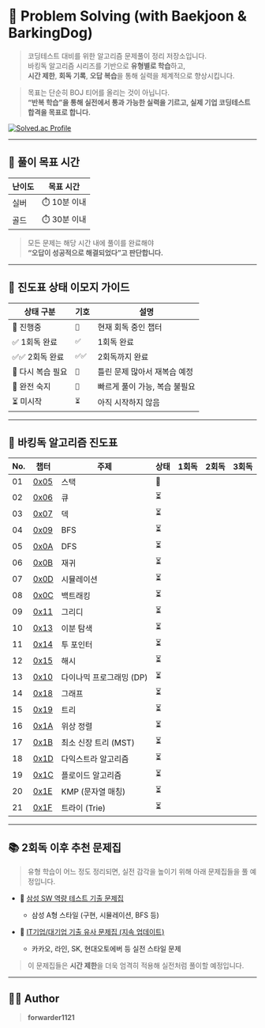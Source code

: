 # 🧠 Problem Solving (with Baekjoon & BarkingDog)

> 코딩테스트 대비를 위한 알고리즘 문제풀이 정리 저장소입니다.  
> 바킹독 알고리즘 시리즈를 기반으로 **유형별로 학습**하고,  
> **시간 제한**, **회독 기록**, **오답 복습**을 통해 실력을 체계적으로 향상시킵니다.

> 목표는 단순히 BOJ 티어를 올리는 것이 아닙니다.  
> **“반복 학습”을 통해 실전에서 통과 가능한 실력을 기르고, 실제 기업 코딩테스트 합격을 목표로 합니다.**

[![Solved.ac Profile](http://mazassumnida.wtf/api/v2/generate_badge?boj=forwarder1121)](https://solved.ac/forwarder1121/)

---

## 🎯 풀이 목표 시간

| 난이도 | 목표 시간     |
|--------|----------------|
| 실버   | ⏱️ 10분 이내  |
| 골드   | ⏱️ 30분 이내  |

> 모든 문제는 해당 시간 내에 풀이를 완료해야  
> **“오답이 성공적으로 해결되었다”고 판단합니다.**

---

## 🧩 진도표 상태 이모지 가이드

| 상태 구분         | 기호   | 설명                          |
|-------------------|--------|-------------------------------|
| 🔄 진행중         | `🔄`   | 현재 회독 중인 챕터          |
| ✅ 1회독 완료     | `✅`   | 1회독 완료                   |
| ✅✅ 2회독 완료   | `✅✅` | 2회독까지 완료               |
| 🔁 다시 복습 필요 | `🔁`   | 틀린 문제 많아서 재복습 예정 |
| 🚀 완전 숙지      | `🚀`   | 빠르게 풀이 가능, 복습 불필요 |
| ⏳ 미시작          | `⏳`   | 아직 시작하지 않음           |

---

## 📌 바킹독 알고리즘 진도표

| No. | 챕터 | 주제                      | 상태  | 1회독       | 2회독       | 3회독       |
|-----|-------|---------------------------|--------|-------------|-------------|-------------|
| 01  | [0x05](https://www.acmicpc.net/workbook/view/7309)  | 스택                      | 🔄 |             |             |             |
| 02  | [0x06](https://www.acmicpc.net/workbook/view/7310)  | 큐                        | ⏳ |             |             |             |
| 03  | [0x07](https://www.acmicpc.net/workbook/view/7311)  | 덱                        | ⏳ |             |             |             |
| 04  | [0x09](https://www.acmicpc.net/workbook/view/7313)  | BFS                       | ⏳ |             |             |             |
| 05  | [0x0A](https://www.acmicpc.net/workbook/view/7314)  | DFS                       | ⏳ |             |             |             |
| 06  | [0x0B](https://www.acmicpc.net/workbook/view/7314)  | 재귀                      | ⏳ |             |             |             |
| 07  | [0x0D](https://www.acmicpc.net/workbook/view/7316)  | 시뮬레이션                | ⏳ |             |             |             |
| 08  | [0x0C](https://www.acmicpc.net/workbook/view/7315)  | 백트래킹                  | ⏳ |             |             |             |
| 09  | [0x11](https://www.acmicpc.net/workbook/view/7320)  | 그리디                    | ⏳ |             |             |             |
| 10  | [0x13](https://www.acmicpc.net/workbook/view/8400)  | 이분 탐색                 | ⏳ |             |             |             |
| 11  | [0x14](https://www.acmicpc.net/workbook/view/8709)  | 투 포인터                 | ⏳ |             |             |             |
| 12  | [0x15](https://www.acmicpc.net/workbook/view/9063)  | 해시                      | ⏳ |             |             |             |
| 13  | [0x10](https://www.acmicpc.net/workbook/view/7319)  | 다이나믹 프로그래밍 (DP) | ⏳ |             |             |             |
| 14  | [0x18](https://www.acmicpc.net/workbook/view/9562)  | 그래프                    | ⏳ |             |             |             |
| 15  | [0x19](https://www.acmicpc.net/workbook/view/9657)  | 트리                      | ⏳ |             |             |             |
| 16  | [0x1A](https://www.acmicpc.net/workbook/view/9738)  | 위상 정렬                 | ⏳ |             |             |             |
| 17  | [0x1B](https://www.acmicpc.net/workbook/view/9907)  | 최소 신장 트리 (MST)      | ⏳ |             |             |             |
| 18  | [0x1D](https://www.acmicpc.net/workbook/view/10433) | 다익스트라 알고리즘       | ⏳ |             |             |             |
| 19  | [0x1C](https://www.acmicpc.net/workbook/view/10318) | 플로이드 알고리즘         | ⏳ |             |             |             |
| 20  | [0x1E](https://www.acmicpc.net/workbook/view/12205) | KMP (문자열 매칭)         | ⏳ |             |             |             |
| 21  | [0x1F](https://www.acmicpc.net/workbook/view/12649) | 트라이 (Trie)             | ⏳ |             |             |             |

---

## 📚 2회독 이후 추천 문제집

> 유형 학습이 어느 정도 정리되면, 실전 감각을 높이기 위해 아래 문제집들을 풀 예정입니다.

- 🔗 [삼성 SW 역량 테스트 기출 문제집](https://www.acmicpc.net/workbook/view/1152)  
  - 삼성 A형 스타일 (구현, 시뮬레이션, BFS 등)

- 🔗 [IT기업/대기업 기출 유사 문제집 (지속 업데이트)](https://www.acmicpc.net/workbook/view/8708)  
  - 카카오, 라인, SK, 현대오토에버 등 실전 스타일 문제

> 이 문제집들은 **시간 제한**을 더욱 엄격히 적용해 실전처럼 풀이할 예정입니다.

---

## 🧑‍💻 Author

> **forwarder1121**
